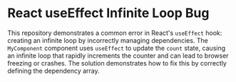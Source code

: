 # React useEffect Infinite Loop Bug

This repository demonstrates a common error in React's `useEffect` hook: creating an infinite loop by incorrectly managing dependencies.  The `MyComponent` component uses `useEffect` to update the `count` state, causing an infinite loop that rapidly increments the counter and can lead to browser freezing or crashes.  The solution demonstrates how to fix this by correctly defining the dependency array.